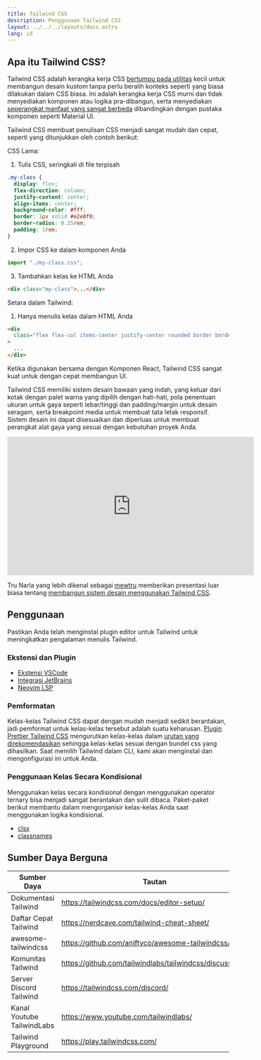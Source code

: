```yaml
---
title: Tailwind CSS
description: Penggunaan Tailwind CSS
layout: ../../../layouts/docs.astro
lang: id
---
```


## Apa itu Tailwind CSS?

Tailwind CSS adalah kerangka kerja CSS [bertumpu pada utilitas](https://tailwindcss.com/docs/utility-first) kecil untuk membangun desain kustom tanpa perlu beralih konteks seperti yang biasa dilakukan dalam CSS biasa. Ini adalah kerangka kerja CSS murni dan tidak menyediakan komponen atau logika pra-dibangun, serta menyediakan [seperangkat manfaat yang sangat berbeda](https://www.youtube.com/watch?v=CQuTF-bkOgc) dibandingkan dengan pustaka komponen seperti Material UI.

Tailwind CSS membuat penulisan CSS menjadi sangat mudah dan cepat, seperti yang ditunjukkan oleh contoh berikut:

CSS Lama:

1. Tulis CSS, seringkali di file terpisah

```css
.my-class {
  display: flex;
  flex-direction: column;
  justify-content: center;
  align-items: center;
  background-color: #fff;
  border: 1px solid #e2e8f0;
  border-radius: 0.25rem;
  padding: 1rem;
}
```

2. Impor CSS ke dalam komponen Anda

```jsx
import "./my-class.css";
```

3. Tambahkan kelas ke HTML Anda

```html
<div class="my-class">...</div>
```

Setara dalam Tailwind:

1. Hanya menulis kelas dalam HTML Anda

```html
<div
  class="flex flex-col items-center justify-center rounded border border-gray-200 bg-white p-4"
>
  ...
</div>
```

Ketika digunakan bersama dengan Komponen React, Tailwind CSS sangat kuat untuk dengan cepat membangun UI.

Tailwind CSS memiliki sistem desain bawaan yang indah, yang keluar dari kotak dengan palet warna yang dipilih dengan hati-hati, pola penentuan ukuran untuk gaya seperti lebar/tinggi dan padding/margin untuk desain seragam, serta breakpoint media untuk membuat tata letak responsif. Sistem desain ini dapat disesuaikan dan diperluas untuk membuat perangkat alat gaya yang sesuai dengan kebutuhan proyek Anda.

<div class="embed">
<iframe width="560" height="315" src="https://www.youtube.com/embed/T-Zv73yZ_QI" title="YouTube video player" frameborder="0" allow="accelerometer; autoplay; clipboard-write; encrypted-media; gyroscope; picture-in-picture" allowfullscreen></iframe>
</div>

Tru Narla yang lebih dikenal sebagai [mewtru](https://twitter.com/trunarla) memberikan presentasi luar biasa tentang [membangun sistem desain menggunakan Tailwind CSS](https://www.youtube.com/watch?v=T-Zv73yZ_QI).

## Penggunaan

Pastikan Anda telah menginstal plugin editor untuk Tailwind untuk meningkatkan pengalaman menulis Tailwind.

### Ekstensi dan Plugin

- [Ekstensi VSCode](https://marketplace.visualstudio.com/items?itemName=bradlc.vscode-tailwindcss)
- [Integrasi JetBrains](https://www.jetbrains.com/help/webstorm/tailwind-css.html#ws_css_tailwind_install)
- [Neovim LSP](https://github.com/neovim/nvim-lspconfig/blob/master/doc/server_configurations.md#tailwindcss)

### Pemformatan

Kelas-kelas Tailwind CSS dapat dengan mudah menjadi sedikit berantakan, jadi pemformat untuk kelas-kelas tersebut adalah suatu keharusan. [Plugin Prettier Tailwind CSS](https://github.com/tailwindlabs/prettier-plugin-tailwindcss) mengurutkan kelas-kelas dalam [urutan yang direkomendasikan](https://tailwindcss.com/blog/automatic-class-sorting-with-prettier#how-classes-are-sorted) sehingga kelas-kelas sesuai dengan bundel css yang dihasilkan. Saat memilih Tailwind dalam CLI, kami akan menginstal dan mengonfigurasi ini untuk Anda.

### Penggunaan Kelas Secara Kondisional

Menggunakan kelas secara kondisional dengan menggunakan operator ternary bisa menjadi sangat berantakan dan sulit dibaca. Paket-paket berikut membantu dalam mengorganisir kelas-kelas Anda saat menggunakan logika kondisional.

- [clsx](https://github.com/lukeed/clsx)
- [classnames](https://github.com/JedWatson/classnames)

## Sumber Daya Berguna

| Sumber Daya                     | Tautan                                                         |
| ---------------------------- | ------------------------------------------------------------------ |
| Dokumentasi Tailwind          | <https://tailwindcss.com/docs/editor-setup/>                       |
| Daftar Cepat Tailwind         | <https://nerdcave.com/tailwind-cheat-sheet/>                       |
| awesome-tailwindcss          | <https://github.com/aniftyco/awesome-tailwindcss/>                 |
| Komunitas Tailwind           | <https://github.com/tailwindlabs/tailwindcss/discussions/>         |
| Server Discord Tailwind      | <https://tailwindcss.com/discord/>                                 |
| Kanal Youtube TailwindLabs  | <https://www.youtube.com/tailwindlabs/>                            |
| Tailwind Playground          | <https://play.tailwindcss.com/>                                    |
